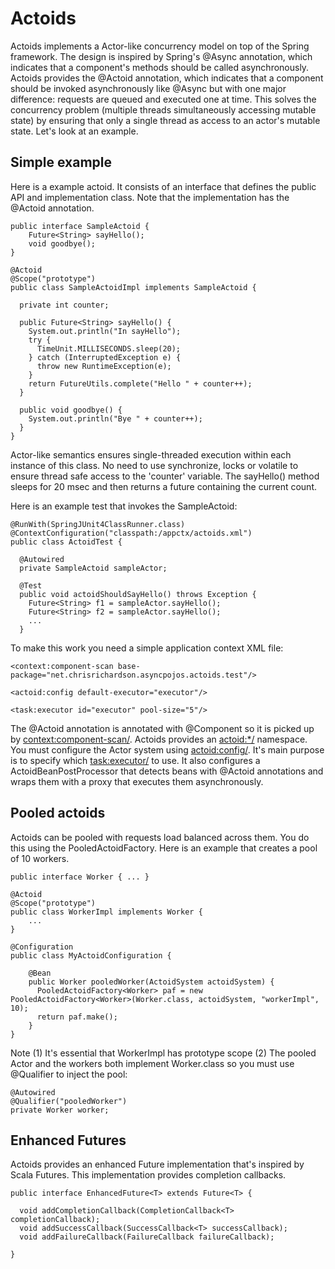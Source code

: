 Actoids
=======

Actoids implements a Actor-like concurrency model on top of the Spring framework. The design is inspired by Spring's @Async annotation, which indicates that a component's methods should be called asynchronously. Actoids provides the @Actoid annotation, which indicates that a component should be invoked asynchronously like @Async but with one major difference: requests are queued and executed one at time. This solves the concurrency problem (multiple threads simultaneously accessing mutable state) by ensuring that only a single thread as access to an actor's mutable state. Let's look at an example.

Simple example
--------------

Here is a example actoid. It consists of an interface that defines the public API and implementation class. Note that the implementation has the @Actoid annotation.

	public interface SampleActoid {
	    Future<String> sayHello();
	    void goodbye();
	}

	@Actoid
	@Scope("prototype")
	public class SampleActoidImpl implements SampleActoid {

	  private int counter;

	  public Future<String> sayHello() {
	    System.out.println("In sayHello");
	    try {
	      TimeUnit.MILLISECONDS.sleep(20);
	    } catch (InterruptedException e) {
	      throw new RuntimeException(e);
	    }
	    return FutureUtils.complete("Hello " + counter++);
	  }

	  public void goodbye() {
	    System.out.println("Bye " + counter++);
	  }
	}

Actor-like semantics ensures single-threaded execution within each instance of this class. No need to use synchronize, locks or volatile to ensure thread safe access to the 'counter' variable. The sayHello() method sleeps for 20 msec and then returns a future containing the current count.

Here is an example test that invokes the SampleActoid:

	@RunWith(SpringJUnit4ClassRunner.class)
	@ContextConfiguration("classpath:/appctx/actoids.xml")
	public class ActoidTest {

	  @Autowired
	  private SampleActoid sampleActor;
	
	  @Test
	  public void actoidShouldSayHello() throws Exception {
	    Future<String> f1 = sampleActor.sayHello();
	    Future<String> f2 = sampleActor.sayHello();
	    ...
	  }

To make this work you need a simple application context XML file:

    <context:component-scan base-package="net.chrisrichardson.asyncpojos.actoids.test"/>

    <actoid:config default-executor="executor"/>

    <task:executor id="executor" pool-size="5"/>

The @Actoid annotation is annotated with @Component so it is picked up by <context:component-scan/>. Actoids provides an <actoid:*/> namespace. You must configure the Actor system using <actoid:config/>. It's main purpose is to specify which <task:executor/> to use. It also configures a ActoidBeanPostProcessor that detects beans with @Actoid annotations and wraps them with a proxy that executes them asynchronously.

Pooled actoids
--------------

Actoids can be pooled with requests load balanced across them. You do this using the PooledActoidFactory. Here is an example that creates a pool of 10 workers.

	public interface Worker { ... }

	@Actoid
	@Scope("prototype")
	public class WorkerImpl implements Worker {
 		...
 	}

	@Configuration
	public class MyActoidConfiguration {

	    @Bean
	    public Worker pooledWorker(ActoidSystem actoidSystem) {
	      PooledActoidFactory<Worker> paf = new PooledActoidFactory<Worker>(Worker.class, actoidSystem, "workerImpl", 10);
	      return paf.make();
	    }
	}

Note (1) It's essential that WorkerImpl has prototype scope (2) The pooled Actor and the workers both implement Worker.class so you must use @Qualifier to inject the pool:

	@Autowired
	@Qualifier("pooledWorker")
	private Worker worker;

Enhanced Futures
----------------

Actoids provides an enhanced Future implementation that's inspired by Scala Futures. This implementation provides completion callbacks.

	public interface EnhancedFuture<T> extends Future<T> {

	  void addCompletionCallback(CompletionCallback<T> completionCallback);
	  void addSuccessCallback(SuccessCallback<T> successCallback);
	  void addFailureCallback(FailureCallback failureCallback);

	}
